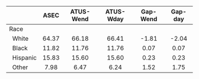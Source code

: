 
|                      |         ASEC |    ATUS-Wend |    ATUS-Wday |     Gap-Wend |      Gap-day |
| -------------------- | :----------: | :----------: | :----------: | :----------: | :----------: |
| Race                 |              |              |              |              |              |
| &nbsp;&nbsp;White    |        64.37 |        66.18 |        66.41 |        -1.81 |        -2.04 |
| &nbsp;&nbsp;Black    |        11.82 |        11.76 |        11.76 |         0.07 |         0.07 |
| &nbsp;&nbsp;Hispanic |        15.83 |        15.60 |        15.60 |         0.23 |         0.23 |
| &nbsp;&nbsp;Other    |         7.98 |         6.47 |         6.24 |         1.52 |         1.75 |

